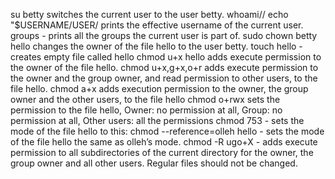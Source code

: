 su betty switches the current user to the user betty.
whoami// echo "$USERNAME/USER/ prints the effective username of the current user.
groups - prints all the groups the current user is part of.
sudo chown betty hello changes the owner of the file hello to the user betty.
touch hello - creates empty file called hello
chmod u+x hello adds execute permission to the owner of the file hello.
chmod u+x,g+x,o+r adds execute permission to the owner and the group owner, and read permission to other users, to the file hello.
chmod a+x adds execution permission to the owner, the group owner and the other users, to the file hello
chmod o+rwx sets the permission to the file hello, Owner: no permission at all, Group: no permission at all, Other users: all the permissions 
chmod 753 - sets the mode of the file hello to this:
chmod --reference=olleh hello - sets the mode of the file hello the same as olleh’s mode.
chmod -R ugo+X  - adds execute permission to all subdirectories of the current directory for the owner, the group owner and all other users. Regular files should not be changed.